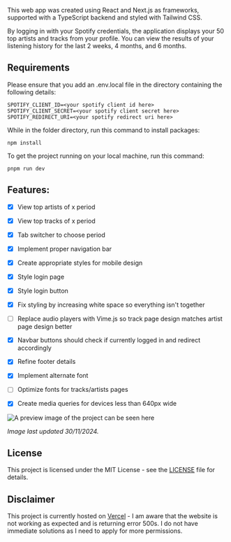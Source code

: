 This web app was created using React and Next.js as frameworks, supported with a TypeScript backend and styled with Tailwind CSS.

By logging in with your Spotify credentials, the application displays your 50 top artists and tracks from your profile.
You can view the results of your listening history for the last 2 weeks, 4 months, and 6 months.

## Requirements

Please ensure that you add an .env.local file in the directory containing the following details:
```
SPOTIFY_CLIENT_ID=<your spotify client id here>
SPOTIFY_CLIENT_SECRET=<your spotify client secret here>
SPOTIFY_REDIRECT_URI=<your spotify redirect uri here>
```

While in the folder directory, run this command to install packages:
``` 
npm install
```

To get the project running on your local machine, run this command:
```
pnpm run dev
```

## Features:

- [x] View top artists of x period
- [x] View top tracks of x period
- [x] Tab switcher to choose period
- [x] Implement proper navigation bar
- [x] Create appropriate styles for mobile design
- [x] Style login page
- [x] Style login button
- [x] Fix styling by increasing white space so everything isn't together
- [ ] Replace audio players with Vime.js so track page design matches artist page design better
- [x] Navbar buttons should check if currently logged in and redirect accordingly
- [x] Refine footer details
- [x] Implement alternate font
- [ ] Optimize fonts for tracks/artists pages
- [x] Create media queries for devices less than 640px wide


![A preview image of the project can be seen here](https://i.imgur.com/e9OMVNB.png)

*Image last updated 30/11/2024.*

## License

This project is licensed under the MIT License - see the [LICENSE](./LICENSE) file for details.

## Disclaimer

This project is currently hosted on [Vercel](https://statify-eta.vercel.app/) - I am aware that the website is not working as expected and is returning error 500s. I do not have immediate solutions as I need to apply for more permissions.
